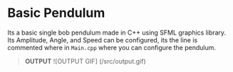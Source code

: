 # Basic Pendulum

Its a basic single bob pendulum made in C++ using SFML graphics library.
Its Amplitude, Angle, and Speed can be configured, its the line is commented where in `Main.cpp` where you can configure the pendulum.

> **OUTPUT**
![OUTPUT GIF] (/src/output.gif)

